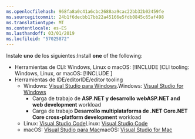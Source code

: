 ```yaml
---
ms.openlocfilehash: 968fa8a0c41a6cbc2688aa9cac22bb32b02459fe
ms.sourcegitcommit: 24b1f6decbb17bb22a45166e5fdb0845c65af498
ms.translationtype: MT
ms.contentlocale: es-ES
ms.lasthandoff: 03/01/2019
ms.locfileid: "57025872"
---
```

<span data-ttu-id="72365-101">Instale **uno** de los siguientes:</span><span class="sxs-lookup"><span data-stu-id="72365-101">Install **one** of the following:</span></span>

* <span data-ttu-id="72365-102">Herramientas de CLI: Windows, Linux o macOS: [!INCLUDE [](~/includes/net-core-sdk-download-link.md)]</span><span class="sxs-lookup"><span data-stu-id="72365-102">CLI tooling: Windows, Linux, or macOS: [!INCLUDE [](~/includes/net-core-sdk-download-link.md)]</span></span>
* <span data-ttu-id="72365-103">Herramientas de IDE/editor</span><span class="sxs-lookup"><span data-stu-id="72365-103">IDE/editor tooling</span></span>
  * <span data-ttu-id="72365-104">Windows: [Visual Studio para Windows](https://www.microsoft.com/net/download/windows).</span><span class="sxs-lookup"><span data-stu-id="72365-104">Windows: [Visual Studio for Windows](https://www.microsoft.com/net/download/windows)</span></span>
    * <span data-ttu-id="72365-105">Carga de trabajo de **ASP.NET y desarrollo web**</span><span class="sxs-lookup"><span data-stu-id="72365-105">**ASP.NET and web development** workload</span></span>
    * <span data-ttu-id="72365-106">Carga de trabajo **Desarrollo multiplataforma de .NET Core**</span><span class="sxs-lookup"><span data-stu-id="72365-106">**.NET Core cross-platform development** workload</span></span>
  * <span data-ttu-id="72365-107">Linux: [Visual Studio Code](https://www.microsoft.com/net/download/linux)</span><span class="sxs-lookup"><span data-stu-id="72365-107">Linux: [Visual Studio Code](https://www.microsoft.com/net/download/linux)</span></span>
  * <span data-ttu-id="72365-108">macOS: [Visual Studio para Mac](https://www.microsoft.com/net/download/macos)</span><span class="sxs-lookup"><span data-stu-id="72365-108">macOS: [Visual Studio for Mac](https://www.microsoft.com/net/download/macos)</span></span>
